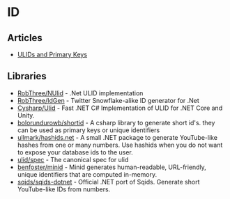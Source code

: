 # ID

## Articles
- [ULIDs and Primary Keys](https://blog.daveallie.com/ulid-primary-keys)

## Libraries
- [RobThree/NUlid](https://github.com/RobThree/NUlid) - .Net ULID implementation
- [RobThree/IdGen](https://github.com/RobThree/IdGen) - Twitter Snowflake-alike ID generator for .Net
- [Cysharp/Ulid](https://github.com/Cysharp/Ulid) - Fast .NET C# Implementation of ULID for .NET Core and Unity.
- [bolorundurowb/shortid](https://github.com/bolorundurowb/shortid) - A csharp library to generate short id's. they can be used as primary keys or unique identifiers
- [ullmark/hashids.net](https://github.com/ullmark/hashids.net) - A small .NET package to generate YouTube-like hashes from one or many numbers. Use hashids when you do not want to expose your database ids to the user.
- [ulid/spec](https://github.com/ulid/spec) - The canonical spec for ulid
- [benfoster/minid](https://github.com/benfoster/minid) - Minid generates human-readable, URL-friendly, unique identifiers that are computed in-memory.
- [sqids/sqids-dotnet](https://github.com/sqids/sqids-dotnet) - Official .NET port of Sqids. Generate short YouTube-like IDs from numbers.